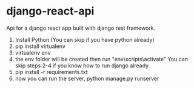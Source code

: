 # django-react-api
Api for a django react app built with django rest framework.

1. Install Python (You can skip if you have python already)
2. pip install virtualenv
3. virtualenv env
4. the env folder will be created then run "env\scripts\activate"
You can skip steps 2-4 if you know how to run django already
5. pip install -r requirements.txt
6. now you can run the server,  python manage.py runserver

